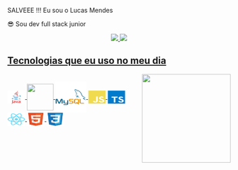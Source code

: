 
SALVEEE !!! Eu sou o Lucas Mendes

😎 Sou dev full stack junior
<div></div>

<div align="center">
  <a href="https://github.com/Lucas-Mendes-dos-S-Mota">
  <img height="180em" src="https://github-readme-stats.vercel.app/api?username=Lucas-Mendes-dos-S-Mota&show_icons=true&theme=dark&include_all_commits=true&count_private=true"/>
  <img height="180em" src="https://github-readme-stats.vercel.app/api/top-langs/?username=Lucas-Mendes-dos-S-Mota&layout=compact&langs_count=7&theme=dark"/>
</div>


## Tecnologias que eu uso no meu dia
</div>
<div alingn="center">
<img align="right" width="200" height="200" src="https://cdn130.picsart.com/349339421063211.png">
</div>
<div style="display: inline_block"><br>
  <img align="center" alt="" height="30" width="40" src="https://raw.githubusercontent.com/devicons/devicon/master/icons/java/java-original-wordmark.svg" />
    <img align="center" alt="" height="60" width="60" src="https://cdn.jsdelivr.net/gh/devicons/devicon/icons/spring/spring-original-wordmark.svg" /> 
    <img align="center" alt="" height="70" width="70" src="https://raw.githubusercontent.com/devicons/devicon/master/icons/mysql/mysql-original-wordmark.svg" /> 
<img align="center" alt="" height="30" width="40" src="https://raw.githubusercontent.com/devicons/devicon/master/icons/javascript/javascript-plain.svg">
 <img align="center" alt="" height="30" width="40" src="https://raw.githubusercontent.com/devicons/devicon/master/icons/typescript/typescript-plain.svg">
  <img align="center" alt="" height="30" width="40" src="https://raw.githubusercontent.com/devicons/devicon/master/icons/react/react-original.svg">
  <img align="center" alt="" height="30" width="40" src="https://raw.githubusercontent.com/devicons/devicon/master/icons/html5/html5-original.svg">
  <img align="center" alt="" height="30" width="40" src="https://raw.githubusercontent.com/devicons/devicon/master/icons/css3/css3-original.svg">
  

